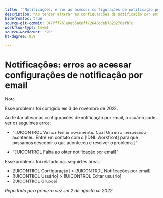 ```yaml
---
title: '“Notificações: erros ao acessar configurações de notificação por email”'
description: “Ao tentar alterar as configurações de notificação por email, o usuário pode ver um erro.”
hidefromtoc: true
source-git-commit: 047fff767e0eb5e0eff72640ddeb7626276afb7c
workflow-type: tm+mt
source-wordcount: '96'
ht-degree: 93%

---
```



# Notificações: erros ao acessar configurações de notificação por email

>[!NOTE]
>
>Esse problema foi corrigido em 3 de novembro de 2022.

Ao tentar alterar as configurações de notificação por email, o usuário pode ver os seguintes erros:

* “[!UICONTROL Vamos tentar novamente. Ops! Um erro inesperado aconteceu. Entre em contato com o [!DNL Workfront] para que possamos descobrir o que aconteceu e resolver o problema.]”

* “[!UICONTROL Falha ao obter notificação por email]”

Esse problema foi relatado nas seguintes áreas:

* [!UICONTROL Configuração] > [!UICONTROL Notificações por email]
* [!UICONTROL Usuário] > [!UICONTROL Editar usuário]
* [!UICONTROL Grupos]

_Reportado pela primeira vez em 2 de agosto de 2022._

